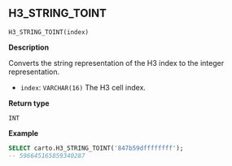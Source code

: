 ## H3_STRING_TOINT

```sql:signature
H3_STRING_TOINT(index)
```

**Description**

Converts the string representation of the H3 index to the integer representation.

* `index`: `VARCHAR(16)` The H3 cell index.

**Return type**

`INT`

**Example**

```sql
SELECT carto.H3_STRING_TOINT('847b59dffffffff');
-- 596645165859340287
```
